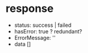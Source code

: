 # response
 * status: success | failed
 * hasError: true ? redundant?
 * ErrorMessage: ''
 * data []
